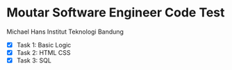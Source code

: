 # Moutar Software Engineer Code Test

Michael Hans
Institut Teknologi Bandung

- [X] Task 1: Basic Logic
- [X] Task 2: HTML CSS
- [X] Task 3: SQL